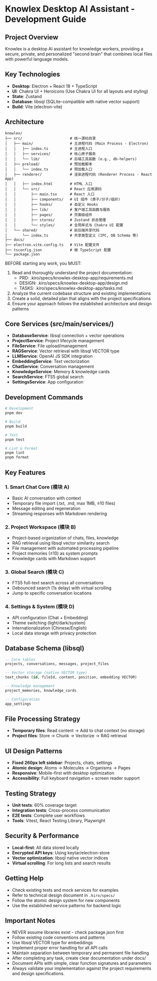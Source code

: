 # Knowlex Desktop AI Assistant - Development Guide

## Project Overview
Knowlex is a desktop AI assistant for knowledge workers, providing a secure, private, and personalized "second brain" that combines local files with powerful language models.

## Key Technologies
- **Desktop**: Electron + React 18 + TypeScript
- **UI**: Chakra UI + Heroicons (Use Chakra UI for all layouts and styling)
- **State**: Zustand
- **Database**: libsql (SQLite-compatible with native vector support)
- **Build**: Vite (electron-vite)

## Architecture
```
knowlex/
├── src/                      # 统一源码目录
│   ├── main/                 # 主进程代码 (Main Process - Electron)
│   │   ├── index.ts          # 主进程入口
│   │   ├── services/         # 核心原子服务
│   │   └── lib/              # 后端工具函数 (e.g., db-helpers)
│   ├── preload/              # 预加载脚本
│   │   └── index.ts          # 预加载入口
│   ├── renderer/             # 渲染进程代码 (Renderer Process - React App)
│   │   ├── index.html        # HTML 入口
│   │   └── src/              # React 应用源码
│   │       ├── main.tsx      # React 入口
│   │       ├── components/   # UI 组件 (原子/分子/组织)
│   │       ├── hooks/        # 自定义 Hooks
│   │       ├── lib/          # 客户端工具函数与服务
│   │       ├── pages/        # 页面级组件
│   │       ├── stores/       # Zustand 状态管理
│   │       └── styles/       # 全局样式与 Chakra UI 配置
│   └── shared/               # 前后端共享代码
│       └── index.ts          # 共享类型定义 (IPC, DB Schema 等)
├── docs/
├── electron.vite.config.ts   # Vite 配置文件
├── tsconfig.json             # 根 TypeScript 配置
└── package.json
```

BEFORE starting any work, you MUST:
1. Read and thoroughly understand the project documentation:
   - PRD: .kiro/specs/knowlex-desktop-app/requirements.md
   - DESIGN: .kiro/specs/knowlex-desktop-app/design.md
   - TASKS: .kiro/specs/knowlex-desktop-app/tasks.md
2. Analyze the current codebase structure and existing implementations
3. Create a solid, detailed plan that aligns with the project specifications
4. Ensure your approach follows the established architecture and design patterns

## Core Services (src/main/services/)

- **DatabaseService**: libsql connection + vector operations
- **ProjectService**: Project lifecycle management
- **FileService**: File upload/management
- **RAGService**: Vector retrieval with libsql VECTOR type
- **LLMService**: OpenAI JS SDK integration
- **EmbeddingService**: Text vectorization
- **ChatService**: Conversation management
- **KnowledgeService**: Memory & knowledge cards
- **SearchService**: FTS5 global search
- **SettingsService**: App configuration

## Development Commands
```bash
# Development
pnpm dev

# Build
pnpm build

# Test
pnpm test

# Lint & Format
pnpm lint
pnpm format
```

## Key Features

### 1. Smart Chat Core (模块 A)
- Basic AI conversation with context
- Temporary file import (.txt, .md, max 1MB, ≤10 files)
- Message editing and regeneration
- Streaming responses with Markdown rendering

### 2. Project Workspace (模块 B)
- Project-based organization of chats, files, knowledge
- RAG retrieval using libsql vector similarity search
- File management with automated processing pipeline
- Project memories (≤10) as system prompts
- Knowledge cards with Markdown support

### 3. Global Search (模块 C)
- FTS5 full-text search across all conversations
- Debounced search (1s delay) with virtual scrolling
- Jump to specific conversation locations

### 4. Settings & System (模块 D)
- API configuration (Chat + Embedding)
- Theme switching (light/dark/system)
- Internationalization (Chinese/English)
- Local data storage with privacy protection

## Database Schema (libsql)
```sql
-- Core tables
projects, conversations, messages, project_files

-- Vector storage (native VECTOR type)
text_chunks (id, fileId, content, position, embedding VECTOR)

-- Knowledge management
project_memories, knowledge_cards

-- Configuration
app_settings
```

## File Processing Strategy
- **Temporary files**: Read content → Add to chat context (no storage)
- **Project files**: Store → Chunk → Vectorize → RAG retrieval

## UI Design Patterns
- **Fixed 260px left sidebar**: Projects, chats, settings
- **Atomic design**: Atoms → Molecules → Organisms → Pages
- **Responsive**: Mobile-first with desktop optimization
- **Accessibility**: Full keyboard navigation + screen reader support

## Testing Strategy
- **Unit tests**: 60% coverage target
- **Integration tests**: Cross-process communication
- **E2E tests**: Complete user workflows
- **Tools**: Vitest, React Testing Library, Playwright

## Security & Performance
- **Local-first**: All data stored locally
- **Encrypted API keys**: Using keytar/electron-store
- **Vector optimization**: libsql native vector indices
- **Virtual scrolling**: For long lists and search results

## Getting Help

- Check existing tests and mock services for examples
- Refer to technical design document in `.kiro/specs/`
- Follow the atomic design system for new components
- Use the established service patterns for backend logic

## Important Notes
- NEVER assume libraries exist - check package.json first
- Follow existing code conventions and patterns
- Use libsql VECTOR type for embeddings
- Implement proper error handling for all API calls
- Maintain separation between temporary and permanent file handling
- After completing any task, create clear documentation under docs/
- Document APIs with simple, clear function signatures and parameters
- Always validate your implementation against the project requirements and design specifications. 